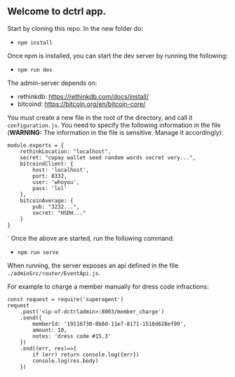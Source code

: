 ## Welcome to dctrl app.

Start by cloning this repo. In the new folder do:
- `npm install`

Once npm is installed, you can start the dev server by running the following:
- `npm run dev`

The admin-server depends on:
- rethinkdb: https://rethinkdb.com/docs/install/
- bitcoind: https://bitcoin.org/en/bitcoin-core/

You must create a new file in the root of the directory, and call it `configuration.js`. You need to specify the following information in the file (**WARNING:** The information in the file is sensitive. Manage it accordingly):
```
module.exports = {
    rethinkLocation: "localhost",
    secret: "copay wallet seed random words secret very...",
    bitcoindClient: {
        host: 'localhost',
        port: 8332,
        user: 'whoyou',
        pass: 'lol'
    },
    bitcoinAverage: {
        pub: "3232...",
        secret: "HSDH..."
    }
}
```

`
Once the above are started, run the following command:
- `npm run serve`

When running, the server exposes an api defined in the file `./adminSrc/router/EventApi.js`.

For example to charge a member manually for dress code infractions:
```
const request = require('superagent')
request
    .post('<ip-of-dctrladmin>:8003/member_charge')
    .send({
        memberId: '19116730-8b8d-11e7-8171-1518d628ef09',
        amount: 10,
        notes: 'dress code #15.3'
    })
    .end((err, res)=>{
        if (err) return console.log({err})
        console.log(res.body)
    })
```
